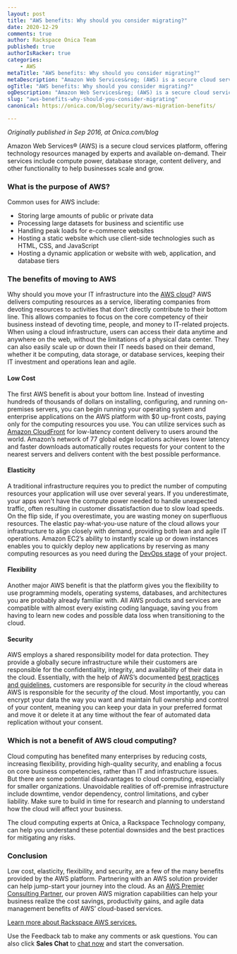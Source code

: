 ```yaml
---
layout: post
title: "AWS benefits: Why should you consider migrating?"
date: 2020-12-29
comments: true
author: Rackspace Onica Team
published: true
authorIsRacker: true
categories:
    - AWS
metaTitle: "AWS benefits: Why should you consider migrating?"
metaDescription: "Amazon Web Services&reg; (AWS) is a secure cloud services platform, offering technology resources managed by experts and available on-demand. Their services include compute power, database storage, content delivery, and other functionality to help businesses scale and grow."
ogTitle: "AWS benefits: Why should you consider migrating?"
ogDescription: "Amazon Web Services&reg; (AWS) is a secure cloud services platform, offering technology resources managed by experts and available on-demand. Their services include compute power, database storage, content delivery, and other functionality to help businesses scale and grow."
slug: "aws-benefits-why-should-you-consider-migrating"
canonical: https://onica.com/blog/security/aws-migration-benefits/

---
```


*Originally published in Sep 2016, at Onica.com/blog*

Amazon Web Services&reg; (AWS) is a secure cloud services platform, offering
technology resources managed by experts and available on-demand. Their
services include compute power, database storage, content delivery, and
other functionality to help businesses scale and grow.

<!--more-->

### What is the purpose of AWS?

Common uses for AWS include:

- Storing large amounts of public or private data
- Processing large datasets for business and scientific use
- Handling peak loads for e-commerce websites
- Hosting a static website which use client-side technologies such as HTML, CSS, and JavaScript
- Hosting a dynamic application or website with web, application, and database tiers

### The benefits of moving to AWS

Why should you move your IT infrastructure into the
[AWS cloud](https://onica.com/amazon-web-services/)? AWS delivers computing
resources as a service, liberating companies from devoting resources to activities
that don’t directly contribute to their bottom line. This allows companies
to focus on the core competency of their business instead of devoting
time, people, and money to IT-related projects. When using a cloud
infrastructure, users can access their data anytime and anywhere on the
web, without the limitations of a physical data center. They can also easily
scale up or down their IT needs based on their demand, whether it be
computing, data storage, or database services, keeping their IT investment and
operations lean and agile.

#### Low Cost

The first AWS benefit is about your bottom line. Instead of investing hundreds of
thousands of dollars on installing, configuring, and running on-premises servers, you
can begin running your operating system and enterprise applications on the AWS
platform with $0 up-front costs, paying only for the computing resources you use. You
can utilize services such as [Amazon CloudFront](https://onica.com/amazon-web-services/cloudfront/)
for low-latency content delivery to users around the world. Amazon’s network of 77
global edge locations achieves lower latency and faster downloads automatically routes
requests for your content to the nearest servers and delivers content with the best
possible performance.

#### Elasticity

A traditional infrastructure requires you to predict the number of computing
resources your application will use over several years. If you underestimate, your
apps won't have the compute power needed to handle unexpected traffic, often
resulting in customer dissatisfaction due to slow load speeds. On the flip
side, if you overestimate, you are wasting money on superfluous resources. The
elastic pay-what-you-use nature of the cloud allows your infrastructure to align
closely with demand, providing both lean and agile IT operations. Amazon EC2’s
ability to instantly scale up or down instances enables you to quickly deploy new
applications by reserving as many computing resources as you need during the
[DevOps stage](https://onica.com/amazon-web-services/devops/) of your project.

#### Flexibility

Another major AWS benefit is that the platform gives you the flexibility to use
programming models, operating systems, databases, and architectures you are probably
already familiar with. All AWS products and services are compatible with almost
every existing coding language, saving you from having to learn new codes and possible
data loss when transitioning to the cloud.

#### Security

AWS employs a shared responsibility model for data protection. They provide a globally
secure infrastructure while their customers are responsible for the confidentiality,
integrity, and availability of their data in the cloud. Essentially, with the help of
AWS’s documented
[best practices and guidelines](https://s3-us-west-1.amazonaws.com/corpinfowebsiteuploads/content/uploads/2016/02/29113220/CorpInfo-AWS-Well-Architected-Assessment.pdf),
customers are responsible for security *in* the cloud whereas AWS is responsible for
the security *of* the cloud. Most importantly, you can encrypt your data the way
you want and maintain full ownership and control of your content, meaning you can keep
your data in your preferred format and move it or delete it at any time without the
fear of automated data replication without your consent.

### Which is not a benefit of AWS cloud computing?

Cloud computing has benefited many enterprises by reducing costs, increasing
flexibility, providing high-quality security, and enabling a focus on core business
competencies, rather than IT and infrastructure issues. But there are some
potential disadvantages to cloud computing, especially for smaller
organizations. Unavoidable realities of off-premise infrastructure include
downtime, vendor dependency, control limitations, and cyber liability. Make sure
to build in time for research and planning to understand how the cloud will
affect your business.

The cloud computing experts at Onica, a Rackspace Technology company, can help you
understand these potential downsides and the best practices for mitigating any risks.

### Conclusion

Low cost, elasticity, flexibility, and security, are a few of the many benefits
provided by the AWS platform. Partnering with an AWS solution provider can help
jump-start your journey into the cloud. As an
[AWS Premier Consulting Partner](https://onica.com/blog/corpinfo-named-an-amazon-web-service-managed-service-partner/),
our proven AWS migration capabilities can help your business realize the cost
savings, productivity gains, and agile data management benefits of AWS’ cloud-based
services.

<a class="cta blue" id="cta" href="https://www.rackspace.com/cloud/aws">Learn more about Rackspace AWS services.</a>

Use the Feedback tab to make any comments or ask questions. You can also click
**Sales Chat** to [chat now](https://www.rackspace.com/) and start the conversation.
